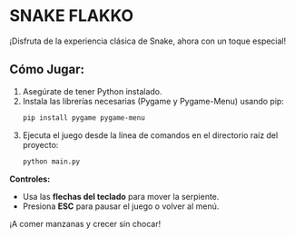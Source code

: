 # SNAKE FLAKKO

¡Disfruta de la experiencia clásica de Snake, ahora con un toque especial!

## Cómo Jugar:

1.  Asegúrate de tener Python instalado.
2.  Instala las librerías necesarias (Pygame y Pygame-Menu) usando pip:
    ```bash
    pip install pygame pygame-menu
    ```
3.  Ejecuta el juego desde la línea de comandos en el directorio raíz del proyecto:
    ```bash
    python main.py
    ```

**Controles:**

*   Usa las **flechas del teclado** para mover la serpiente.
*   Presiona **ESC** para pausar el juego o volver al menú.

¡A comer manzanas y crecer sin chocar!